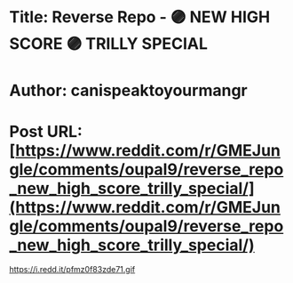 # Title: Reverse Repo - 🟣 NEW HIGH SCORE 🟣 TRILLY SPECIAL
# Author: canispeaktoyourmangr
# Post URL: [https://www.reddit.com/r/GMEJungle/comments/oupal9/reverse_repo_new_high_score_trilly_special/](https://www.reddit.com/r/GMEJungle/comments/oupal9/reverse_repo_new_high_score_trilly_special/)


https://i.redd.it/pfmz0f83zde71.gif
